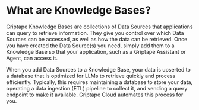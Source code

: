 # What are Knowledge Bases?

Griptape Knowledge Bases are collections of Data Sources that applications can query to retrieve information. They give you control over which Data Sources can be accessed, as well as how the data can be retrieved. Once you have created the Data Source(s) you need, simply add them to a Knowledge Base so that your application, such as a Griptape Assistant or Agent, can access it.

When you add Data Sources to a Knowledge Base, your data is upserted to a database that is optimized for LLMs to retrieve quickly and process efficiently. Typically, this requires maintaining a database to store your data, operating a data ingestion (ETL) pipeline to collect it, and vending a query endpoint to make it available. Griptape Cloud automates this process for you.